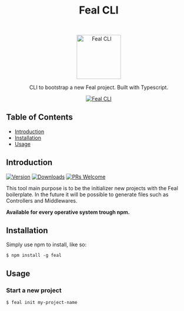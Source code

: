 <h1 align="center"> Feal CLI </h1> <br>
<p align="center">
  <a href="https://nodei.co/npm/feal/">
    <img alt="Feal CLI" title="Feal CLI" src="https://i.imgur.com/2cIOtEo.png" width="120">
  </a>
</p>

<p align="center">
  CLI to bootstrap a new Feal project. Built with Typescript.
</p>

<p align="center">
  <a href="https://nodei.co/npm/feal/">
    <img alt="Feal CLI" title="Feal CLI" src="https://nodei.co/npm/feal.png?downloads=true">
  </a>
</p>

## Table of Contents

- [Introduction](#introduction)
- [Installation](#installation)
- [Usage](#usage)

## Introduction

[![Version](https://img.shields.io/npm/v/feal?style=flat-square)](https://www.npmjs.com/package/feal)
[![Downloads](https://img.shields.io/npm/dt/feal?style=flat-square)](https://www.npmjs.com/package/feal)
[![PRs Welcome](https://img.shields.io/badge/PRs-welcome-brightgreen.svg?style=flat-square)](http://makeapullrequest.com)

This tool main purpose is to be the initializer new projects with the Feal boilerplate. In the future it will be possible to generate files such as Controllers and Middlewares.

**Available for every operative system trough npm.**

## Installation

Simply use npm to install, like so:

```
$ npm install -g feal
```

## Usage

### Start a new project

```
$ feal init my-project-name
```

